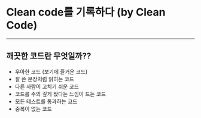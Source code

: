 # Clean code를 기록하다 (by Clean Code)

---

## 깨끗한 코드란 무엇일까??

* 우아한 코드 (보기에 즐거운 코드)
* 잘 쓴 문장처럼 읽히는 코드
* 다른 사람이 고치기 쉬운 코드
* 코드를 주의 깊게 짰다는 느낌이 드는 코드
* 모든 테스트를 통과하는 코드
* 중복이 없는 코드
